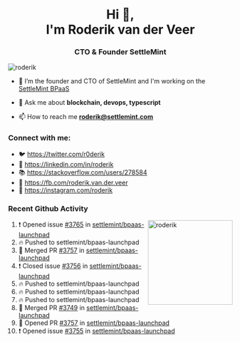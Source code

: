 <h1 align="center">Hi 👋,<br/> I'm Roderik van der Veer</h1>
<h3 align="center">CTO & Founder SettleMint</h3>

<p align="left"> <img src="https://komarev.com/ghpvc/?username=roderik" alt="roderik" /> </p>

- 🔭 I’m the founder and CTO of SettleMint and I'm working on the [SettleMint BPaaS](https://settlemint.com)

- 💬 Ask me about **blockchain, devops, typescript**

- 📫 How to reach me **roderik@settlemint.com**



### Connect with me:

- 🐦 https://twitter.com/r0derik
- 🏢 https://linkedin.com/in/roderik
- 📚 https://stackoverflow.com/users/278584
- 🙊 https://fb.com/roderik.van.der.veer
- 📸 https://instagram.com/roderik

### Recent Github Activity
<img src="https://github-readme-stats.vercel.app/api?username=roderik&show_icons=true&count_private=true" alt="roderik" align="right" height="190" />

<!--START_SECTION:activity-->
1. ❗️ Opened issue [#3765](https://github.com/settlemint/bpaas-launchpad/issues/3765) in [settlemint/bpaas-launchpad](https://github.com/settlemint/bpaas-launchpad)
2. 🔥 Pushed to settlemint/bpaas-launchpad
3. 🎉 Merged PR [#3757](https://github.com/settlemint/bpaas-launchpad/pull/3757) in [settlemint/bpaas-launchpad](https://github.com/settlemint/bpaas-launchpad)
4. ❗️ Closed issue [#3756](https://github.com/settlemint/bpaas-launchpad/issues/3756) in [settlemint/bpaas-launchpad](https://github.com/settlemint/bpaas-launchpad)
5. 🔥 Pushed to settlemint/bpaas-launchpad
6. 🔥 Pushed to settlemint/bpaas-launchpad
7. 🔥 Pushed to settlemint/bpaas-launchpad
8. 🎉 Merged PR [#3749](https://github.com/settlemint/bpaas-launchpad/pull/3749) in [settlemint/bpaas-launchpad](https://github.com/settlemint/bpaas-launchpad)
9. 💪 Opened PR [#3757](https://github.com/settlemint/bpaas-launchpad/pull/3757) in [settlemint/bpaas-launchpad](https://github.com/settlemint/bpaas-launchpad)
10. ❗️ Opened issue [#3755](https://github.com/settlemint/bpaas-launchpad/issues/3755) in [settlemint/bpaas-launchpad](https://github.com/settlemint/bpaas-launchpad)
<!--END_SECTION:activity-->